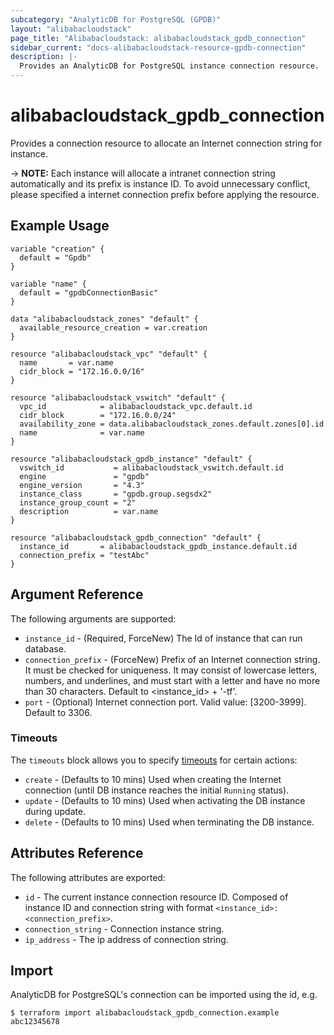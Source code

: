 ```yaml
---
subcategory: "AnalyticDB for PostgreSQL (GPDB)"
layout: "alibabacloudstack"
page_title: "Alibabacloudstack: alibabacloudstack_gpdb_connection"
sidebar_current: "docs-alibabacloudstack-resource-gpdb-connection"
description: |-
  Provides an AnalyticDB for PostgreSQL instance connection resource.
---
```


# alibabacloudstack\_gpdb\_connection

Provides a connection resource to allocate an Internet connection string for instance.

-> **NOTE:** Each instance will allocate a intranet connection string automatically and its prefix is instance ID.
 To avoid unnecessary conflict, please specified a internet connection prefix before applying the resource.

## Example Usage

```
variable "creation" {
  default = "Gpdb"
}

variable "name" {
  default = "gpdbConnectionBasic"
}

data "alibabacloudstack_zones" "default" {
  available_resource_creation = var.creation
}

resource "alibabacloudstack_vpc" "default" {
  name       = var.name
  cidr_block = "172.16.0.0/16"
}

resource "alibabacloudstack_vswitch" "default" {
  vpc_id            = alibabacloudstack_vpc.default.id
  cidr_block        = "172.16.0.0/24"
  availability_zone = data.alibabacloudstack_zones.default.zones[0].id
  name              = var.name
}

resource "alibabacloudstack_gpdb_instance" "default" {
  vswitch_id           = alibabacloudstack_vswitch.default.id
  engine               = "gpdb"
  engine_version       = "4.3"
  instance_class       = "gpdb.group.segsdx2"
  instance_group_count = "2"
  description          = var.name
}

resource "alibabacloudstack_gpdb_connection" "default" {
  instance_id       = alibabacloudstack_gpdb_instance.default.id
  connection_prefix = "testAbc"
}
```

## Argument Reference

The following arguments are supported:

* `instance_id` - (Required, ForceNew) The Id of instance that can run database.
* `connection_prefix` - (ForceNew) Prefix of an Internet connection string. It must be checked for uniqueness. It may consist of lowercase letters, numbers, and underlines, and must start with a letter and have no more than 30 characters. Default to <instance_id> + '-tf'.
* `port` - (Optional) Internet connection port. Valid value: [3200-3999]. Default to 3306.

### Timeouts

The `timeouts` block allows you to specify [timeouts](https://www.terraform.io/docs/configuration-0-11/resources.html#timeouts) for certain actions:

* `create` - (Defaults to 10 mins) Used when creating the Internet connection (until DB instance reaches the initial `Running` status). 
* `update` - (Defaults to 10 mins) Used when activating the DB instance during update.
* `delete` - (Defaults to 10 mins) Used when terminating the DB instance. 

## Attributes Reference

The following attributes are exported:

* `id` - The current instance connection resource ID. Composed of instance ID and connection string with format `<instance_id>:<connection_prefix>`.
* `connection_string` - Connection instance string.
* `ip_address` - The ip address of connection string.

## Import

AnalyticDB for PostgreSQL's connection can be imported using the id, e.g.

```
$ terraform import alibabacloudstack_gpdb_connection.example abc12345678
```
